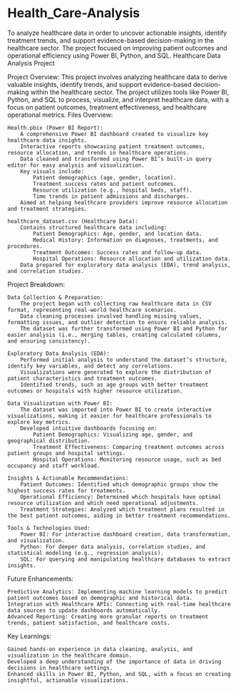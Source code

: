 # Health_Care-Analysis
To analyze healthcare data in order to uncover actionable insights, identify treatment trends, and support evidence-based decision-making in the healthcare sector. The project focused on improving patient outcomes and operational efficiency using Power BI, Python, and SQL.
Healthcare Data Analysis Project

Project Overview: This project involves analyzing healthcare data to derive valuable insights, identify trends, and support evidence-based decision-making within the healthcare sector. The project utilizes tools like Power BI, Python, and SQL to process, visualize, and interpret healthcare data, with a focus on patient outcomes, treatment effectiveness, and healthcare operational metrics.
Files Overview:

    Health.pbix (Power BI Report):
        A comprehensive Power BI dashboard created to visualize key healthcare data insights.
        Interactive reports showcasing patient treatment outcomes, resource allocation, and trends in healthcare operations.
        Data cleaned and transformed using Power BI’s built-in query editor for easy analysis and visualization.
        Key visuals include:
            Patient demographics (age, gender, location).
            Treatment success rates and patient outcomes.
            Resource utilization (e.g., hospital beds, staff).
            Time trends in patient admissions and discharges.
        Aimed at helping healthcare providers improve resource allocation and treatment strategies.

    healthcare_dataset.csv (Healthcare Data):
        Contains structured healthcare data including:
            Patient Demographics: Age, gender, and location data.
            Medical History: Information on diagnoses, treatments, and procedures.
            Treatment Outcomes: Success rates and follow-up data.
            Hospital Operations: Resource allocation and utilization data.
        Data prepared for exploratory data analysis (EDA), trend analysis, and correlation studies.

Project Breakdown:

    Data Collection & Preparation:
        The project began with collecting raw healthcare data in CSV format, representing real-world healthcare scenarios.
        Data cleaning processes involved handling missing values, formatting issues, and outlier detection to ensure reliable analysis.
        The dataset was further transformed using Power BI and Python for easier analysis (i.e., merging tables, creating calculated columns, and ensuring consistency).

    Exploratory Data Analysis (EDA):
        Performed initial analysis to understand the dataset’s structure, identify key variables, and detect any correlations.
        Visualizations were generated to explore the distribution of patient characteristics and treatment outcomes.
        Identified trends, such as age groups with better treatment outcomes or hospitals with higher resource utilization.

    Data Visualization with Power BI:
        The dataset was imported into Power BI to create interactive visualizations, making it easier for healthcare professionals to explore key metrics.
        Developed intuitive dashboards focusing on:
            Patient Demographics: Visualizing age, gender, and geographical distribution.
            Treatment Effectiveness: Comparing treatment outcomes across patient groups and hospital settings.
            Hospital Operations: Monitoring resource usage, such as bed occupancy and staff workload.

    Insights & Actionable Recommendations:
        Patient Outcomes: Identified which demographic groups show the highest success rates for treatments.
        Operational Efficiency: Determined which hospitals have optimal resource utilization and which need operational adjustments.
        Treatment Strategies: Analyzed which treatment plans resulted in the best patient outcomes, aiding in better treatment recommendations.

    Tools & Technologies Used:
        Power BI: For interactive dashboard creation, data transformation, and visualization.
        Python: For deeper data analysis, correlation studies, and statistical modeling (e.g., regression analysis).
        SQL: For querying and manipulating healthcare databases to extract insights.

Future Enhancements:

    Predictive Analytics: Implementing machine learning models to predict patient outcomes based on demographic and historical data.
    Integration with Healthcare APIs: Connecting with real-time healthcare data sources to update dashboards automatically.
    Advanced Reporting: Creating more granular reports on treatment trends, patient satisfaction, and healthcare costs.

Key Learnings:

    Gained hands-on experience in data cleaning, analysis, and visualization in the healthcare domain.
    Developed a deep understanding of the importance of data in driving decisions in healthcare settings.
    Enhanced skills in Power BI, Python, and SQL, with a focus on creating insightful, actionable visualizations.

